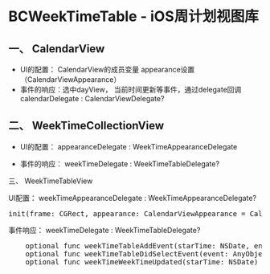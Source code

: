 # BCWeekTimeTable - iOS周计划视图库

## 一、 CalendarView
- UI的配置： CalendarView的成员变量 appearance设置（CalendarViewAppearance）
- 事件的响应：选中dayView， 当前时间更新等事件，通过delegate回调 calendarDelegate : CalendarViewDelegate?

## 二、 WeekTimeCollectionView
- UI的配置：  appearanceDelegate : WeekTimeAppearanceDelegate

- 事件的响应：  weekTimeDelegate : WeekTimeTableDelegate?

三、 WeekTimeTableView

UI配置：  weekTimeAppearanceDelegate : WeekTimeAppearanceDelegate?
<pre>init(frame: CGRect, appearance: CalendarViewAppearance = CalendarViewAppearance())</pre>

事件响应：  weekTimeDelegate : WeekTimeTableDelegate?
<pre>
    optional func weekTimeTableAddEvent(starTime: NSDate, endTime: NSDate) -> Void
    optional func weekTimeTableDidSelectEvent(event: AnyObject?) -> Void
    optional func weekTimeWeekTimeUpdated(starTime: NSDate) -> Void
</pre>
